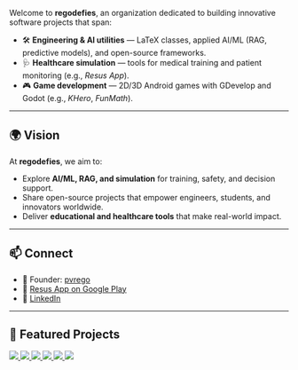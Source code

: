 Welcome to **regodefies**, an organization dedicated to building innovative software projects that span:  

- 🛠️ **Engineering & AI utilities** — LaTeX classes, applied AI/ML (RAG, predictive models), and open-source frameworks.  
- 🩺 **Healthcare simulation** — tools for medical training and patient monitoring (e.g., *Resus App*).  
- 🎮 **Game development** — 2D/3D Android games with GDevelop and Godot (e.g., *KHero*, *FunMath*).  

---
## 🌍 Vision  

At **regodefies**, we aim to:  
- Explore **AI/ML, RAG, and simulation** for training, safety, and decision support.
- Share open-source projects that empower engineers, students, and innovators worldwide.  
- Deliver **educational and healthcare tools** that make real-world impact.  

---
## 📫 Connect  

- 👤 Founder: [pvrego](https://github.com/pvrego)  
- 📱 [Resus App on Google Play](https://play.google.com/store/apps/details?id=com.quantingo.resus)  
- 💼 [LinkedIn](https://www.linkedin.com/in/pablorego/)

---
## 🚀 Featured Projects  


<a href="https://github.com/RegoDefies/Rag-MusicPrompt">
  <img src="https://github-readme-stats.vercel.app/api/pin/?username=regodefies&repo=Rag-MusicPrompt&theme=radical" />
</a>
<a href="https://github.com/RegoDefies/SmartContracts-Commons">
  <img src="https://github-readme-stats.vercel.app/api/pin/?username=regodefies&repo=SmartContracts-Commons&theme=radical" />
</a>
<a href="https://github.com/regodefies/rag-cardio">
  <img src="https://github-readme-stats.vercel.app/api/pin/?username=regodefies&repo=rag-cardio&theme=radical" />
</a>
<a href="https://github.com/regodefies/bibtex-extraction">
  <img src="https://github-readme-stats.vercel.app/api/pin/?username=regodefies&repo=bibtex-extraction&theme=radical" />
</a>
<a href="https://github.com/RegoDefies/WaveformSeekBar">
  <img src="https://github-readme-stats.vercel.app/api/pin/?username=regodefies&repo=WaveformSeekBar&theme=radical" />
</a>
<a href="https://github.com/RegoDefies/Coffee-Codex-Cortex-pub">
  <img src="https://github-readme-stats.vercel.app/api/pin/?username=regodefies&repo=Coffee-Codex-Cortex-pub&theme=radical" />
</a>
